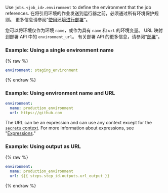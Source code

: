 Use `jobs.<job_id>.environment` to define the environment that the job references. 在将引用环境的作业发送到运行器之前，必须通过所有环境保护规则。 更多信息请参阅“[使用环境进行部署](/actions/deployment/using-environments-for-deployment)”。

您可以将环境仅作为环境 `name`，或作为具有 `name` 和 `url` 的环境变量。 URL 映射到部署 API 中的 `environment_url`。 有关部署 API 的更多信息，请参阅“[部署](/rest/reference/repos#deployments)”。

### Example: Using a single environment name
{% raw %}
```yaml
environment: staging_environment
```
{% endraw %}

### Example: Using environment name and URL

```yaml
environment:
  name: production_environment
  url: https://github.com
```

The URL can be an expression and can use any context except for the [`secrets` context](/actions/learn-github-actions/contexts#contexts). For more information about expressions, see "[Expressions](/actions/learn-github-actions/expressions)."

### Example: Using output as URL
{% raw %}
```yaml
environment:
  name: production_environment
  url: ${{ steps.step_id.outputs.url_output }}
```
{% endraw %}
